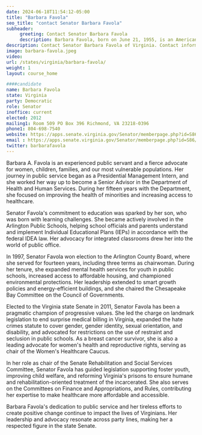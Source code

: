 ```yaml
---
date: 2024-06-18T11:54:12-05:00
title: "Barbara Favola"
seo_title: "contact Senator Barbara Favola"
subheader:
     greeting: Contact Senator Barbara Favola
     description: Barbara Favola, born on June 21, 1955, is an American politician and a member of the Virginia State Senate, representing District 40. She assumed office on January 10, 2024.
description: Contact Senator Barbara Favola of Virginia. Contact information for Barbara Favola includes email address, phone number, and mailing address.
image: barbara-favola.jpeg
video:
url: /states/virginia/barbara-favola/
weight: 1
layout: course_home

####candidate
name: Barbara Favola
state: Virginia
party: Democratic
role: Senator
inoffice: current
elected: 2012
mailing1: Room 509 PO Box 396 Richmond, VA 23218-0396
phone1: 804-698-7540
website: https://apps.senate.virginia.gov/Senator/memberpage.php?id=S86/
email : https://apps.senate.virginia.gov/Senator/memberpage.php?id=S86/
twitter: barbarafavola
---
```

Barbara A. Favola is an experienced public servant and a fierce advocate for women, children, families, and our most vulnerable populations. Her journey in public service began as a Presidential Management Intern, and she worked her way up to become a Senior Advisor in the Department of Health and Human Services. During her fifteen years with the Department, she focused on improving the health of minorities and increasing access to healthcare.

Senator Favola's commitment to education was sparked by her son, who was born with learning challenges. She became actively involved in the Arlington Public Schools, helping school officials and parents understand and implement Individual Educational Plans (IEPs) in accordance with the federal IDEA law. Her advocacy for integrated classrooms drew her into the world of public office.

In 1997, Senator Favola won election to the Arlington County Board, where she served for fourteen years, including three terms as chairwoman. During her tenure, she expanded mental health services for youth in public schools, increased access to affordable housing, and championed environmental protections. Her leadership extended to smart growth policies and energy-efficient buildings, and she chaired the Chesapeake Bay Committee on the Council of Governments.

Elected to the Virginia state Senate in 2011, Senator Favola has been a pragmatic champion of progressive values. She led the charge on landmark legislation to end surprise medical billing in Virginia, expanded the hate crimes statute to cover gender, gender identity, sexual orientation, and disability, and advocated for restrictions on the use of restraint and seclusion in public schools. As a breast cancer survivor, she is also a leading advocate for women's health and reproductive rights, serving as chair of the Women's Healthcare Caucus.

In her role as chair of the Senate Rehabilitation and Social Services Committee, Senator Favola has guided legislation supporting foster youth, improving child welfare, and reforming Virginia's prisons to ensure humane and rehabilitation-oriented treatment of the incarcerated. She also serves on the Committees on Finance and Appropriations, and Rules, contributing her expertise to make healthcare more affordable and accessible.

Barbara Favola's dedication to public service and her tireless efforts to create positive change continue to impact the lives of Virginians. Her leadership and advocacy resonate across party lines, making her a respected figure in the state Senate.

